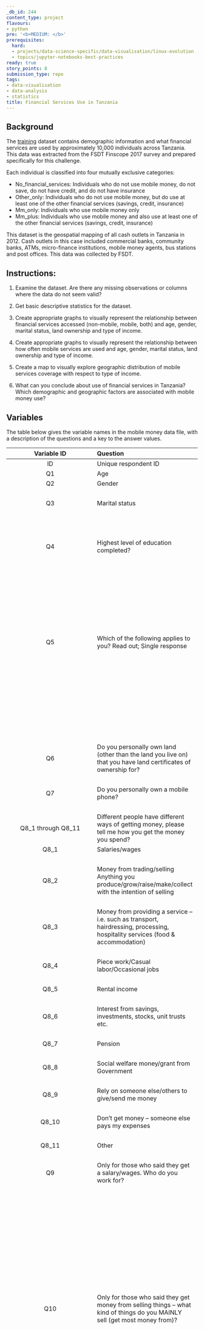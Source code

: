 ```yaml
---
_db_id: 244
content_type: project
flavours:
- python
pre: '<b>MEDIUM: </b>'
prerequisites:
  hard:
  - projects/data-science-specific/data-visualisation/linux-evolution
  - topics/jupyter-notebooks-best-practices
ready: true
story_points: 8
submission_type: repo
tags:
- data-visualisation
- data-analysis
- statistics
title: Financial Services Use in Tanzania
---
```


## Background

The [training](training.csv) dataset contains demographic information and what financial services are used by approximately 10,000 individuals across Tanzania. This data was extracted from the FSDT Finscope 2017 survey and prepared specifically for this challenge.

Each individual is classified into four mutually exclusive categories:

- No_financial_services: Individuals who do not use mobile money, do not save, do not have credit, and do not have insurance
- Other_only: Individuals who do not use mobile money, but do use at least one of the other financial services (savings, credit, insurance)
- Mm_only: Individuals who use mobile money only
- Mm_plus: Individuals who use mobile money and also use at least one of the other financial services (savings, credit, insurance)

This dataset is the geospatial mapping of all cash outlets in Tanzania in 2012. Cash outlets in this case included commercial banks, community banks, ATMs, micro-finance institutions, mobile money agents, bus stations and post offices. This data was collected by FSDT.

## Instructions:

1. Examine the dataset. Are there any missing observations or columns where the data do not seem valid?

2. Get basic descriptive statistics for the dataset.

3. Create appropriate graphs to visually represent the relationship between financial services accessed (non-mobile, mobile, both) and age, gender, marital status, land ownership and type of income.

4. Create appropriate graphs to visually represent the relationship between how often mobile services are used and age, gender, marital status, land ownership and type of income.

5. Create a map to visually explore geographic distribution of mobile services coverage with respect to type of income.

6. What can you conclude about use of financial services in Tanzania? Which demographic and geographic factors are associated with mobile money use?

## Variables

The table below gives the variable names in the mobile money data file, with a description of the questions and a key to the answer values.

| Variable ID       | Question             | Values           |
| :---------------: | :------------------- | :--------------- |
| ID        | Unique respondent ID | String
| Q1        | Age                  | Number   
| Q2        | Gender               | 1 Male   
|           |                      | 2 Female
| Q3        | Marital status       | 1 Married
|           |                      | 2 Divorced
|           |                      | 3 Widowed
|           |                      | 4 Single/never married
| Q4        | Highest level of education completed? | 1 No formal education
|           |               | 2 Some primary
|           |               | 3 Primary completed
|           |               | 4 Post primary technical training
|           |               | 5 Some secondary
|           |               | 6 University or other higher education
|           |               | 7 Don’t know
| Q5        | Which of the following applies to you? Read out; Single response | 1 You personally own the land/plot where you live
|           |               | 2 You own the land/plot together with someone else
|           |               | 3 A household member owns the land/plot
|           |               | 4 The land/plot is rented
|           |               | 5 You don’t own or rent the land
|           |               | 6 Don’t know
| Q6        | Do you personally own land (other than the land you live on) that you have land certificates of ownership for? | 1 Yes
|       |               | 2 No
| Q7    | Do you personally own a mobile phone? | 1 Yes
|       |               | 2 No
| Q8_1 through Q8_11 | Different people have different ways of getting money, please tell me how you get the money you spend? |      | Multiple mention possible
Q8_1    | Salaries/wages | 1 Yes
|       |               | 0 No
Q8_2    | Money from trading/selling Anything you produce/grow/raise/make/collect with the intention of selling | 1 Yes
|       |               | 0 No
Q8_3    | Money from providing a service – i.e. such as transport, hairdressing, processing, hospitality services (food & accommodation) | 1 Yes
|       |               | 0 No
Q8_4    | Piece work/Casual labor/Occasional jobs | 1 Yes
|       |               | 0 No
Q8_5    | Rental income | 1 Yes
|       |               | 0 No
Q8_6    | Interest from savings, investments, stocks, unit trusts etc. | 1 Yes
|       |               | 0 No
Q8_7    | Pension | 1 Yes
|       |               | 0 No
Q8_8    | Social welfare money/grant from Government | 1 Yes
|       |               | 0 No
Q8_9    | Rely on someone else/others to give/send me money | 1 Yes
|       |               | 0 No
Q8_10   | Don’t get money – someone else pays my expenses | 1 Yes
|       |               | 0 No
Q8_11   | Other | 1 Yes
|       |               | 0 No
Q9      | Only for those who said they get a salary/wages. Who do you work for? | -1 not applicable
|       |               | 1 Government
|       |               | 2 Private company/business
|       |               | 3 Individual who owns his own business
|       |               | 4 Small scale farmer
|       |               | 5 Commercial farmer
|       |               | 6 Work for individual/household e.g. security guard, maid etc.
|       |               | 7 Other
Q10     | Only for those who said they get money from selling things – what kind of things do you MAINLY sell (get most money from)? | -1 not applicable
|       |               | 1 Crops/produce I grow
|       |               | 2 Products I get from livestock
|       |               | 3 Livestock
|       |               | 4 Fish you catch yourself/aquaculture
|       |               | 5 Things you buy from others – agricultural products
|       |               | 6 Things you buy from others – non-agricultural products
|       |               | 7 Things you make (clothes, art, crafts)
|       |               | 8 Things you collect from nature (stones, sand, thatch, herbs)
|       |               | 9 Things you process (honey, dairy products, flour)
|       |               | 10 Other
Q11     | Only for those who said they get money from providing a service – what kind of services do you MAINLY provide (get most money from)? | -1 not applicable
|       |               | 1 Personal services (hairdressers, massage, etc.)
|       |               | 2 Telecommunications/IT
|       |               | 3 Financial services
|       |               | 4 Transport
|       |               | 5 Hospitality – Accommodation, restaurants, etc.
|       |               | 6 Information/research
|       |               | 7 Technical – mechanic, etc.
|       |               | 8 Educational/child care
|       |               | 9 Health services – traditional healer etc.
|       |               | 10 Legal services
|       |               | 11 Security
|       |               | 12 Other, specify
Q12     | In the past 12 months, have you sent money to someone in a different place within the country or outside of Tanzania? | 1 Yes
|       |               | 2 No
Q13     | When did you last send money? | -1 not applicable
|       |               | 1 Yesterday/today
|       |               | 2 In the past 7 days
|       |               | 3 In the past 30 days
|       |               | 4 In the past 90 days
|       |               | 5 More than 90 days ago but less than 6 months ago  
|       |               | 6 6 months or longer ago
Q14 | In the past 12 months, have you received money from someone in a different place within the country or from outside the country? | 1 Yes
|       |               | 2 No
Q15     | When did you last receive money? | -1 not applicable
|       |               | 1 Yesterday/today
|       |               | 2 In the past 7 days
|       |               | 3 In the past 30 days
|       |               | 4 In the past 90 days
|       |               | 5 More than 90 days ago but less than 6 months ago  
|       |               | 6  6 months or longer ago
Q16     | In the past 12 months, how often did you use mobile money for purchases of goods and/or services? | -1 not applicable
|       |               | 1 Never
|       |               | 2 Daily
|       |               | 3 Weekly
|       |               | 4 Monthly
|       |               | 5 Less often than monthly
Q17     | In the past 12 months, how often did you use mobile money for paying your bills? | -1 not applicable
|       |               | 1 Never
|       |               | 2 Daily
|       |               | 3 Weekly
|       |               | 4 Monthly
|       |               | 5 Less often than monthly
Q18     | Literacy in Kiswhahili | 1 Can read and write  
|       |               | 2 Can read only  
|       |               | 3 Can write only  
|       |               | 4 Can neither read nor write  
|       |               | 5 Refused to read
Q19     | Literacy in English | 1 Can read and write  
|       |               | 2 Can read only  
|       |               | 3 Can write only  
|       |               | 4 Can neither read nor write  
|       |               | 5 Refused to read
Latitude  | Approximate latitude | Number
Longitude | Approximate longitude | Number
Mobile_money | Do you use mobile money? | 1 Yes
|       |               | 0 No
Savings | Do you save? | 1 Yes
|       |               | 0 No
Borrowing | Do you borrow? | 1 Yes
|       |               | 0 No
Insurance | Do you have insurance? | 1 Yes
|       |               | 0 No
Mobile_money_classification |   | 0 no mobile money and no other financial service (saving, borrowing, insurance)
|       |               | 1 no mobile money, but at least one other financial service
|       |               | 2 mobile money only
|       |               | 3 mobile money and at least one other financial service

